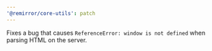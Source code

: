 ```yaml
---
'@remirror/core-utils': patch
---
```


Fixes a bug that causes `ReferenceError: window is not defined` when parsing HTML on the server.
